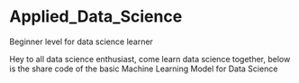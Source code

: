 # Applied_Data_Science
Beginner level for data science learner

Hey to all data science enthusiast, come learn data science together, below is the share code of the basic Machine Learning Model for Data Science
